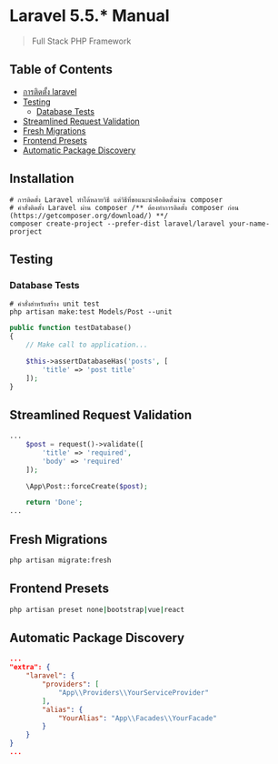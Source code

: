 # Laravel 5.5.\* Manual

> Full Stack PHP Framework

## Table of Contents

* [การติดตั้ง laravel](#installation)
* [Testing](#testing)
  * [Database Tests](##database-tests)
* [Streamlined Request Validation](#streamlined-request-validation)
* [Fresh Migrations](#fresh-migrations)
* [Frontend Presets](#frontend-presets)
* [Automatic Package Discovery](#automatic-package-discovery)

## Installation

```
# การติดตั้ง Laravel ทำได้หลายวิธี แต่วิธีที่ขอแนะนำคือติดตั้งผ่าน composer
# คำสั่งติดตั้ง Laravel ผ่าน composer /** ต้องทำการติดตั้ง composer ก่อน (https://getcomposer.org/download/) **/
composer create-project --prefer-dist laravel/laravel your-name-prorject
```

## Testing

### Database Tests

```
# คำสั่งสำหรับสร้าง unit test
php artisan make:test Models/Post --unit
```

```php
public function testDatabase()
{
    // Make call to application...

    $this->assertDatabaseHas('posts', [
        'title' => 'post title'
    ]);
}
```

## Streamlined Request Validation

```php
...
    $post = request()->validate([
        'title' => 'required',
        'body' => 'required'
    ]);

    \App\Post::forceCreate($post);

    return 'Done';
...
```

## Fresh Migrations

```bash
php artisan migrate:fresh
```

## Frontend Presets

```bash
php artisan preset none|bootstrap|vue|react
```

## Automatic Package Discovery

```json
...
"extra": {
    "laravel": {
        "providers": [
            "App\\Providers\\YourServiceProvider"
        ],
        "alias": {
            "YourAlias": "App\\Facades\\YourFacade"
        }
    }
}
...
```
